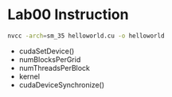 Lab00 Instruction
=======
```bash
nvcc -arch=sm_35 helloworld.cu -o helloworld
```
* cudaSetDevice()
* numBlocksPerGrid
* numThreadsPerBlock
* kernel
* cudaDeviceSynchronize()

